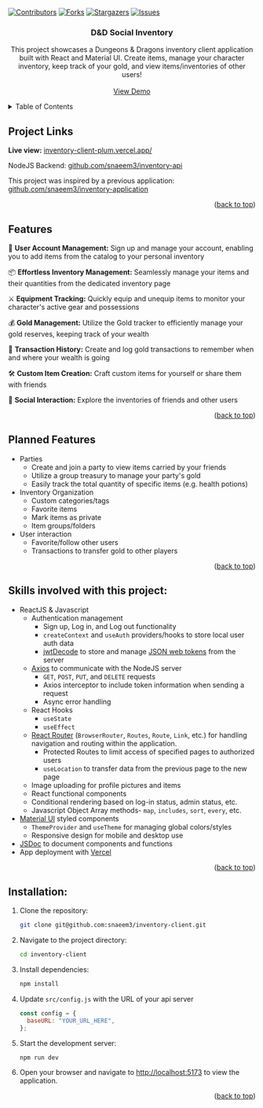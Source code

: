 <a name="readme-top"></a>

[![Contributors][contributors-shield]][contributors-url]
[![Forks][forks-shield]][forks-url]
[![Stargazers][stars-shield]][stars-url]
[![Issues][issues-shield]][issues-url]

<div align="center">
  <!-- <a href="https://github.com/github_username/repo_name">
    <img src="images/logo.png" alt="Logo" width="80" height="80">
  </a> -->

<h3 align="center">D&D Social Inventory</h3>

  <p align="center">
    This project showcases a Dungeons & Dragons inventory client application built with React and Material UI. Create items, manage your character inventory, keep track of your gold, and view items/inventories of other users!
    <br />
    <!-- <a href="https://github.com/github_username/repo_name"><strong>Explore the docs »</strong></a>
    <br /> -->
    <br />
    <a href="https://inventory-client-plum.vercel.app/">View Demo</a>
    <!-- ·
    <a href="https://github.com/snaeem3/inventory-api/issues/new?labels=bug&template=bug-report---.md">Report Bug</a>
    ·
    <a href="https://github.com/snaeem3/inventory-api/issues/new?labels=enhancement&template=feature-request---.md">Request Feature</a> -->
  </p>
</div>

<!-- TABLE OF CONTENTS -->
<details>
  <summary>Table of Contents</summary>
  <ol>
    <li><a href="#project-links">Project Links</a></li>
    <li><a href="#features">Features</a></li>
    <li><a href="#planned-features">Planned Features</a></li>
    <li><a href="#skills-involved-with-this-project">Skills Involved with this project</a></li>
    <li><a href="#installation">Installation</a></li>
  </ol>
</details>

## Project Links

**Live view:** [inventory-client-plum.vercel.app/](https://inventory-client-plum.vercel.app/)

NodeJS Backend: [github.com/snaeem3/inventory-api](https://github.com/snaeem3/inventory-api)

This project was inspired by a previous application: [github.com/snaeem3/inventory-application](https://github.com/snaeem3/inventory-application)

<p align="right">(<a href="#readme-top">back to top</a>)</p>

## Features

💼 **User Account Management:** Sign up and manage your account, enabling you to add items from the catalog to your personal inventory

📦 **Effortless Inventory Management:** Seamlessly manage your items and their quantities from the dedicated inventory page

⚔️ **Equipment Tracking:** Quickly equip and unequip items to monitor your character's active gear and possessions

💰 **Gold Management:** Utilize the Gold tracker to efficiently manage your gold reserves, keeping track of your wealth

📜 **Transaction History:** Create and log gold transactions to remember when and where your wealth is going

🛠️ **Custom Item Creation:** Craft custom items for yourself or share them with friends

👥 **Social Interaction:** Explore the inventories of friends and other users

<p align="right">(<a href="#readme-top">back to top</a>)</p>

## Planned Features

- Parties
  - Create and join a party to view items carried by your friends
  - Utilize a group treasury to manage your party's gold
  - Easily track the total quantity of specific items (e.g. health potions)
- Inventory Organization
  - Custom categories/tags
  - Favorite items
  - Mark items as private
  - Item groups/folders
- User interaction
  - Favorite/follow other users
  - Transactions to transfer gold to other players

<p align="right">(<a href="#readme-top">back to top</a>)</p>

## Skills involved with this project:

- ReactJS & Javascript
  - Authentication management
    - Sign up, Log in, and Log out functionality
    - `createContext` and `useAuth` providers/hooks to store local user auth data
    - [jwtDecode](https://www.npmjs.com/package/jwt-decode) to store and manage [JSON web tokens](https://jwt.io/) from the server
  - [Axios](https://www.npmjs.com/package/axios?activeTab=readme) to communicate with the NodeJS server
    - `GET`, `POST`, `PUT`, and `DELETE` requests
    - Axios interceptor to include token information when sending a request
    - Async error handling
  - React Hooks
    - `useState`
    - `useEffect`
  - [React Router](https://reactrouter.com/en/main) (`BrowserRouter`, `Routes`, `Route`, `Link`, etc.) for handling navigation and routing within the application.
    - Protected Routes to limit access of specified pages to authorized users
    - `useLocation` to transfer data from the previous page to the new page
  - Image uploading for profile pictures and items
  - React functional components
  - Conditional rendering based on log-in status, admin status, etc.
  - Javascript Object Array methods- `map`, `includes`, `sort`, `every`, etc.
- [Material UI](https://mui.com/material-ui/) styled components
  - `ThemeProvider` and `useTheme` for managing global colors/styles
  - Responsive design for mobile and desktop use
- [JSDoc](https://jsdoc.app/) to document components and functions
- App deployment with [Vercel](https://vercel.com/)

<p align="right">(<a href="#readme-top">back to top</a>)</p>

## Installation:

1. Clone the repository:

   ```bash
   git clone git@github.com:snaeem3/inventory-client.git
   ```

2. Navigate to the project directory:

   ```bash
   cd inventory-client
   ```

3. Install dependencies:

   ```bash
   npm install
   ```

4. Update `src/config.js` with the URL of your api server

   ```javascript
   const config = {
     baseURL: "YOUR_URL_HERE",
   };
   ```

5. Start the development server:

   ```bash
   npm run dev
   ```

6. Open your browser and navigate to [http://localhost:5173](http://localhost:5173) to view the application.

<p align="right">(<a href="#readme-top">back to top</a>)</p>

[contributors-shield]: https://img.shields.io/github/contributors/snaeem3/inventory-client.svg?style=for-the-badge
[contributors-url]: https://github.com/snaeem3/inventory-client/graphs/contributors
[forks-shield]: https://img.shields.io/github/forks/snaeem3/inventory-client.svg?style=for-the-badge
[forks-url]: https://github.com/snaeem3/inventory-client/network/members
[stars-shield]: https://img.shields.io/github/stars/snaeem3/inventory-client.svg?style=for-the-badge
[stars-url]: https://github.com/snaeem3/inventory-client/stargazers
[issues-shield]: https://img.shields.io/github/issues/snaeem3/inventory-client.svg?style=for-the-badge
[issues-url]: https://github.com/snaeem3/inventory-client/issues
